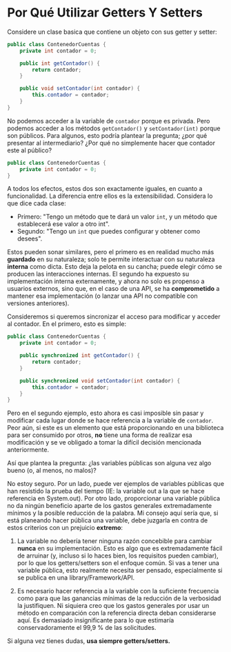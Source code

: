# Por Qué Utilizar Getters Y Setters

Considere un clase basica que contiene un objeto con sus getter y setter:

```java
public class ContenedorCuentas {
    private int contador = 0;

    public int getContador() {
        return contador;
    }

    public void setContador(int contador) {
        this.contador = contador;
    }
}
```
No podemos acceder a la variable de `contador` porque es privada. 
Pero podemos acceder a los métodos `getContador()` y `setContador(int)` porque son públicos.
Para algunos, esto podría plantear la pregunta; 
¿por qué presentar al intermediario? 
¿Por qué no simplemente hacer que contador este al público?
```java
public class ContenedorCuentas {
    private int contador = 0;
}
```
A todos los efectos, estos dos son exactamente iguales, en cuanto a funcionalidad.
La diferencia entre ellos es la extensibilidad. Considera lo que dice cada clase:

* Primero: "Tengo un método que te dará un valor `int`, y un método que establecerá ese valor a otro int".
* Segundo: "Tengo un `int` que puedes configurar y obtener como desees".

Estos pueden sonar similares, pero el primero es en realidad mucho más **guardado** en su naturaleza; solo te
permite interactuar con su naturaleza **interna** como dicta. Esto deja la pelota en su cancha; puede elegir cómo se
producen las interacciones internas.
El segundo ha expuesto su implementación interna externamente, 
y ahora no solo es propenso a usuarios externos, sino que, en el caso de una API, se ha **comprometido** a mantener
esa implementación (o lanzar una API no compatible con versiones anteriores).

Consideremos si queremos sincronizar el acceso para modificar y acceder al contador. En el primero, esto es simple:

```java
public class ContenedorCuentas {
    private int contador = 0;

    public synchronized int getContador() {
        return contador;
    }

    public synchronized void setContador(int contador) {
        this.contador = contador;
    }
}
```

Pero en el segundo ejemplo, esto ahora es casi imposible sin pasar y modificar cada lugar donde se hace referencia a la variable de `contador`.
Peor aún, si este es un elemento que está proporcionando en una biblioteca para ser consumido por otros,
**no** tiene una forma de realizar esa modificación y se ve obligado a tomar la difícil decisión mencionada anteriormente.

Así que plantea la pregunta: ¿las variables públicas son alguna vez algo bueno (o, al menos, no malos)?

No estoy seguro. Por un lado, puede ver ejemplos de variables públicas que han resistido la prueba del tiempo
(IE: la variable out a la que se hace referencia en System.out).
Por otro lado, proporcionar una variable pública no da ningún beneficio aparte de los gastos generales
extremadamente mínimos y la posible reducción de la palabra. Mi consejo aquí sería que, si está planeando 
hacer pública una variable, debe juzgarla en contra de estos criterios con un prejuicio **extremo**:

1. La variable no debería tener ninguna razón concebible para cambiar **nunca** en su implementación. Esto es algo que es extremadamente fácil de arruinar (y, incluso si lo haces bien, los requisitos pueden cambiar), por lo que los getters/setters son el enfoque común. Si vas a tener una variable pública, esto realmente necesita ser pensado, especialmente si se publica en una library/Framework/API.

2. Es necesario hacer referencia a la variable con la suficiente frecuencia como para que las ganancias mínimas de la reducción de la verbosidad la justifiquen. 
Ni siquiera creo que los gastos generales por usar un método en comparación con la referencia directa deban considerarse aquí.
Es demasiado insignificante para lo que estimaría conservadoramente el 99,9 % de las solicitudes.

Si alguna vez tienes dudas, **usa siempre getters/setters.**
